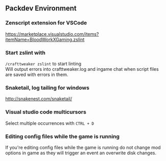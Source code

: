 ## Packdev Environment

### Zenscript extension for VSCode
https://marketplace.visualstudio.com/items?itemName=BloodWorkXGaming.zslint

### Start zslint with
`/crafttweaker zslint` to start linting  
Will output errors into crafttweaker.log and ingame chat when script files are saved with errors in them.

### Snaketail, log tailing for windows
http://snakenest.com/snaketail/

### Visual studio code multicursors
Select multiple occurrences with `CTRL + D`

### Editing config files while the game is running
If you're editing config files while the game is running do not change mod options in game
as they will trigger an event an overwrite disk changes.
